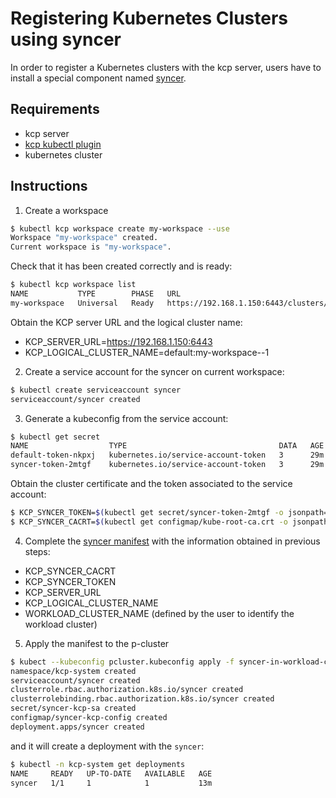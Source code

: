# Registering Kubernetes Clusters using syncer

In order to register a Kubernetes clusters with the kcp server,
users have to install a special component named [syncer](https://github.com/kcp-dev/kcp/tree/main/docs/architecture#syncer).

## Requirements

- kcp server
- [kcp kubectl plugin](./kubectl-kcp-plugin.md)
- kubernetes cluster

## Instructions

1. Create a workspace

```sh
$ kubectl kcp workspace create my-workspace --use
Workspace "my-workspace" created.
Current workspace is "my-workspace".
```

Check that it has been created correctly and is ready:

```sh
$ kubectl kcp workspace list
NAME           TYPE        PHASE   URL
my-workspace   Universal   Ready   https://192.168.1.150:6443/clusters/default:my-workspace--1
```

Obtain the KCP server URL and the logical cluster name:

- KCP_SERVER_URL=https://192.168.1.150:6443
- KCP_LOGICAL_CLUSTER_NAME=default:my-workspace--1

2. Create a service account for the syncer on current workspace:

```sh
$ kubectl create serviceaccount syncer
serviceaccount/syncer created
```

3. Generate a kubeconfig from the service account:

```sh
$ kubectl get secret
NAME                  TYPE                                  DATA   AGE
default-token-nkpxj   kubernetes.io/service-account-token   3      29m
syncer-token-2mtgf    kubernetes.io/service-account-token   3      29m

```

Obtain the cluster certificate and the token associated to the service account:

```sh
$ KCP_SYNCER_TOKEN=$(kubectl get secret/syncer-token-2mtgf -o jsonpath='{.data.token}')
$ KCP_SYNCER_CACRT=$(kubectl get configmap/kube-root-ca.crt -o jsonpath='{.data.ca\.crt}'| base64 -w 0)
```


4. Complete the [syncer manifest](../manifest/syncer-in-workload-cluster.yaml) with the information obtained in previous steps:

- KCP_SYNCER_CACRT
- KCP_SYNCER_TOKEN
- KCP_SERVER_URL
- KCP_LOGICAL_CLUSTER_NAME
- WORKLOAD_CLUSTER_NAME (defined by the user to identify the workload cluster)

5.  Apply the manifest to the p-cluster

```sh
$ kubect --kubeconfig pcluster.kubeconfig apply -f syncer-in-workload-cluster
namespace/kcp-system created
serviceaccount/syncer created
clusterrole.rbac.authorization.k8s.io/syncer created
clusterrolebinding.rbac.authorization.k8s.io/syncer created
secret/syncer-kcp-sa created
configmap/syncer-kcp-config created
deployment.apps/syncer created
```

and it will create a deployment with the `syncer`:

```sh
$ kubectl -n kcp-system get deployments
NAME     READY   UP-TO-DATE   AVAILABLE   AGE
syncer   1/1     1            1           13m
```